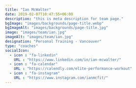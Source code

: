 ```yaml
---
title: "Ian McWalter"
date: 2019-02-07T10:47:55+06:00
description: "this is meta description for team page."
bgImage: "images/backgrounds/page-title.webp"
bgImageAlt: "images/backgrounds/page-title.jpg"
image: "images/team/ian.jpg"
imageAlt: "images/team/ian.jpg"
designation: "Personal Training - Vancouver"
type: "coaches"
socialIcon:
  - icon : "fa-linkedin"
    URL : "https://www.linkedin.com/in/ian-mcwalter/"
  - icon : "fa-calendar"
    URL : "https://calendly.com/elite-performance-workout"
  - icon : "fa-instagram"
    URL : "https://www.instagram.com/ianmcfit/"
---
```


